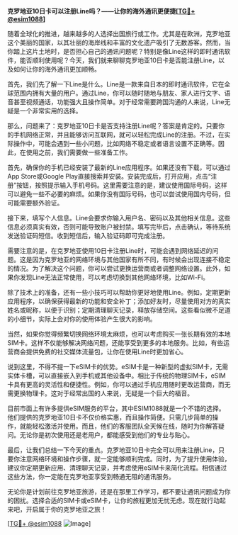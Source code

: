 **克罗地亚10日卡可以注册Line吗？——让你的海外通讯更便捷[[TG💪+ @esim1088](https://t.me/s/esim1088)]**

随着全球化的推进，越来越多的人选择出国旅行或工作。尤其是在欧洲，克罗地亚这个美丽的国家，以其壮丽的海岸线和丰富的文化遗产吸引了无数游客。然而，当你踏上这片土地时，是否担心自己的通讯问题呢？特别是像Line这样的即时通讯软件，能否顺利使用呢？今天，我们就来聊聊克罗地亚10日卡是否能注册Line，以及如何让你的海外通讯更加顺畅。

首先，我们先了解一下Line是什么。Line是一款来自日本的即时通讯软件，它在全球范围内拥有大量的用户。通过Line，你可以随时随地与朋友、家人进行文字、语音甚至视频通话，功能强大且操作简单。对于经常需要跨国沟通的人来说，Line无疑是一个非常实用的选择。

那么，问题来了：克罗地亚10日卡是否支持注册Line呢？答案是肯定的。只要你的手机网络正常，并且能够访问互联网，就可以轻松完成Line的注册。不过，在实际操作中，可能会遇到一些小问题，比如网络不稳定或者语言设置不正确等。因此，在使用之前，我们需要做一些准备工作。

首先，确保你的手机已经安装了最新的Line应用程序。如果还没有下载，可以通过App Store或Google Play直接搜索并安装。安装完成后，打开应用，点击“注册”按钮，按照提示输入手机号码。这里需要注意的是，建议使用国际号码，这样可以避免一些不必要的麻烦。如果你没有国际号码，也可以尝试使用国内号码，但可能需要额外验证。

接下来，填写个人信息。Line会要求你输入用户名、密码以及其他相关信息。这些信息必须真实有效，否则可能导致账户被封禁。填写完毕后，点击确认，等待系统发送验证码短信。收到短信后，输入验证码即可完成注册。

需要注意的是，在克罗地亚使用10日卡注册Line时，可能会遇到网络延迟的问题。这是因为克罗地亚的网络环境与其他国家有所不同，有时候会出现连接不稳定的情况。为了解决这个问题，你可以尝试更换运营商或者调整网络设置。此外，如果你发现Line无法正常使用，可以考虑切换到其他网络环境，比如Wi-Fi。

除了技术上的准备，还有一些小技巧可以帮助你更好地使用Line。例如，定期更新应用程序，以确保获得最新的功能和安全补丁；添加好友时，尽量使用对方的真实姓名或昵称，以便于识别；定期清理聊天记录，释放存储空间。这些看似微不足道的小细节，实际上会对你的使用体验产生很大的影响。

当然，如果你觉得频繁切换网络环境太麻烦，也可以考虑购买一张长期有效的本地SIM卡。这样不仅能够解决网络问题，还能享受到更多的本地服务。比如，有些运营商会提供免费的社交媒体流量包，让你在使用Line时更加省心。

说到这里，不得不提一下eSIM卡的优势。eSIM卡是一种新型的虚拟SIM卡，无需实体卡槽，可以直接嵌入到手机或其他设备中。相比于传统的物理SIM卡，eSIM卡具有更高的灵活性和便捷性。例如，你可以通过手机应用随时更改运营商，而无需更换物理卡。这对于经常出国的人来说，无疑是一个巨大的福音。

目前市面上有许多提供eSIM服务的平台，其中ESIM1088就是一个不错的选择。他们提供的克罗地亚10日卡不仅价格实惠，而且操作简便。只需几步简单的操作，就能轻松激活并使用。而且，他们的客服团队全天候在线，随时为你解答疑问。无论你是初次使用还是老用户，都能感受到他们的专业与贴心。

最后，让我们总结一下今天的重点。克罗地亚10日卡完全可以用来注册Line，只要你注意网络环境和操作步骤，就一定能够顺利完成。同时，为了提升使用体验，建议你定期更新应用、清理聊天记录，并考虑使用eSIM卡来简化流程。相信通过这些方法，你一定能在克罗地亚享受到畅通无阻的通讯服务。

无论你是计划前往克罗地亚旅游，还是在那里工作学习，都不要让通讯问题成为你的困扰。选择合适的SIM卡或eSIM卡，让你的旅程更加无忧无虑。现在就行动起来吧，开启属于你的克罗地亚之旅！

[[TG💪+ @esim1088](https://t.me/s/esim1088) ![Image](https://i.postimg.cc/4NQfJmqS/Snipaste-2025-05-13-00-14-12.png)]